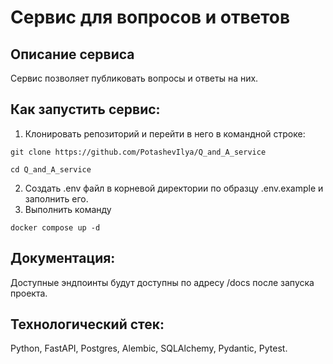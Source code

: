 # Сервис для вопросов и ответов

## Описание сервиса
Сервис позволяет публиковать вопросы и ответы на них. 

## Как запустить сервис:
1. Клонировать репозиторий и перейти в него в командной строке:
```
git clone https://github.com/PotashevIlya/Q_and_A_service
```
```
cd Q_and_A_service
```
2. Создать .env файл в корневой директории по образцу .env.example и заполнить его.
3. Выполнить команду
```
docker compose up -d
```

## Документация:
Доступные эндпоинты будут доступны по адресу /docs после запуска проекта.

## Технологический стек:
Python, FastAPI, Postgres, Alembic, SQLAlchemy, Pydantic, Pytest.

